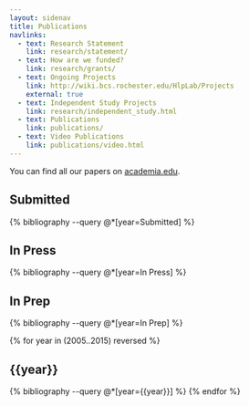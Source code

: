 ```yaml
---
layout: sidenav
title: Publications
navlinks:
  - text: Research Statement
    link: research/statement/
  - text: How are we funded?
    link: research/grants/
  - text: Ongoing Projects
    link: http://wiki.bcs.rochester.edu/HlpLab/Projects
    external: true
  - text: Independent Study Projects
    link: research/independent_study.html
  - text: Publications
    link: publications/
  - text: Video Publications
    link: publications/video.html
---
```


You can find all our papers on [academia.edu](http://www.academia.edu/).

## Submitted
{% bibliography --query @*[year=Submitted] %}

## In Press
{% bibliography --query @*[year=In Press] %}

## In Prep
{% bibliography --query @*[year=In Prep] %}

{% for year in (2005..2015) reversed %}
## {{year}}
{% bibliography --query @*[year={{year}}] %}
{% endfor %}
